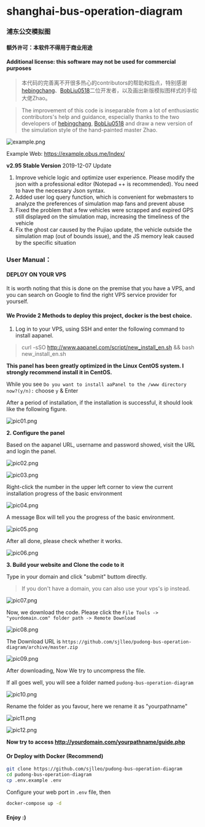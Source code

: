 # shanghai-bus-operation-diagram
### 浦东公交模拟图
#### **额外许可：本软件不得用于商业用途**
#### **Additional license: this software may not be used for commercial purposes**

> 本代码的完善离不开很多热心的contributors的帮助和指点，特别感谢[hebingchang](https://github.com/hebingchang/pudong-bus-operation-diagram)、[BobLiu0518](https://github.com/BobLiu0518/Pudong-Bus-Operation-Diagram)二位开发者，以及画出新版模拟图样式的手绘大佬Zhao。

> The improvement of this code is inseparable from a lot of enthusiastic contributors's help and guidance, especially thanks to the two developers of [hebingchang](https://github.com/hebingchang/pudong-bus-operation-diagram), [BobLiu0518](https://github.com/BobLiu0518/Pudong-Bus-Operation-Diagram) and draw a new version of the simulation style of the hand-painted master Zhao.

![example.png](https://i.loli.net/2020/02/11/Fcj8yvETWpd72hR.png)

Example Web: https://example.obus.me/Index/

**v2.95 Stable Version** 2019-12-07 Update
1. Improve vehicle logic and optimize user experience. Please modify the json with a professional editor (Notepad ++ is recommended). You need to have the necessary Json syntax.
2. Added user log query function, which is convenient for webmasters to analyze the preferences of simulation map fans and prevent abuse
3. Fixed the problem that a few vehicles were scrapped and expired GPS still displayed on the simulation map, increasing the timeliness of the vehicle
4. Fix the ghost car caused by the Pujiao update, the vehicle outside the simulation map (out of bounds issue), and the JS memory leak caused by the specific situation
### User Manual：
#### DEPLOY ON YOUR VPS

It is worth noting that this is done on the premise that you have a VPS, and you can search on Google to find the right VPS service provider for yourself.

#### We Provide 2 Methods to deploy this project, docker is the best choice.

1. Log in to your VPS, using SSH and enter the following command to install aapanel.

> curl -sSO http://www.aapanel.com/script/new_install_en.sh && bash new_install_en.sh

**This panel has been greatly optimized in the Linux CentOS system. I strongly recommend install it in CentOS.**

While you see ```Do you want to install aaPanel to the /www directory now?(y/n):``` choose ```y``` & Enter

After a period of installation, if the installation is successful, it should look like the following figure.


![pic01.png](https://i.loli.net/2020/02/11/Ywa7SdMQUJsTfpK.png)


**2. Configure the panel**

Based on the aapanel URL, username and password showed, visit the URL and login the panel.

![pic02.png](https://i.loli.net/2020/02/11/dTqZvNf7P5cb2Aj.png)

![pic03.png](https://i.loli.net/2020/02/11/Kv5LzAdV34X8s9i.png)

Right-click the number in the upper left corner to view the current installation progress of the basic environment

![pic04.png](https://i.loli.net/2020/02/11/TIhaFlj2oRbcWBM.png)

A message Box will tell you the progress of the basic environment.

![pic05.png](https://i.loli.net/2020/02/11/zqKT6gEP8XoJUjn.png)

After all done, please check whether it works.

![pic06.png](https://i.loli.net/2020/02/11/4LFXgK58woGRrxZ.png)

**3. Build your website and Clone the code to it**

Type in your domain and click "submit" buttom directly.

> If you don't have a domain, you can also use your vps's ip instead.

![pic07.png](https://i.loli.net/2020/02/11/nl1ZzqboORpPJfN.png)

Now, we download the code. Please click the ```File Tools -> "yourdomain.com" folder path -> Remote Download```

![pic08.png](https://i.loli.net/2020/02/11/1wb2WG6HP8AYOru.png)

The Download URL is ```https://github.com/sjlleo/pudong-bus-operation-diagram/archive/master.zip```

![pic09.png](https://i.loli.net/2020/02/11/bZsYCST9NuBeoOF.png)

After downloading, Now We try to uncompress the file.

If all goes well, you will see a folder named ```pudong-bus-operation-diagram```

![pic10.png](https://i.loli.net/2020/02/11/px9f2WZ7ah6dQgo.png)

Rename the folder as you favour, here we rename it as "yourpathname"

![pic11.png](https://i.loli.net/2020/02/11/j3xXMbWUsdO1S4k.png)

![pic12.png](https://i.loli.net/2020/02/11/W1i9VnOuLImkvhF.png)

**Now try to access http://yourdomain.com/yourpathname/guide.php**

#### Or Deploy with Docker (Recommend)

```bash
git clone https://github.com/sjlleo/pudong-bus-operation-diagram
cd pudong-bus-operation-diagram
cp .env.example .env
```

Configure your web port in `.env` file, then

```bash
docker-compose up -d
```

#### Enjoy :)
